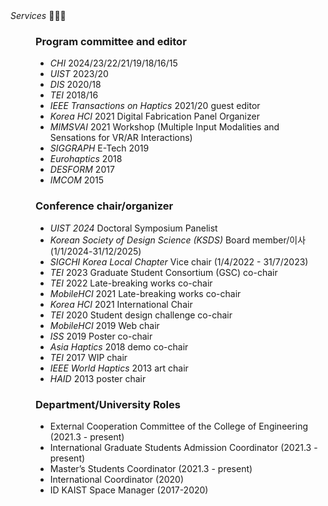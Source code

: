 <dt>
  <i>Services</i> 🙋🏻‍♂️
</dt>
  
<dd>

### Program committee and editor

- _CHI_ 2024/23/22/21/19/18/16/15
- _UIST_ 2023/20
- _DIS_ 2020/18
- _TEI_ 2018/16
- _IEEE Transactions on Haptics_ 2021/20 guest editor
- _Korea HCI_ 2021 Digital Fabrication Panel Organizer
- _MIMSVAI_ 2021 Workshop (Multiple Input Modalities and Sensations for VR/AR Interactions)
- _SIGGRAPH_ E-Tech 2019
- _Eurohaptics_ 2018
- _DESFORM_ 2017
- _IMCOM_ 2015

### Conference chair/organizer

- _UIST 2024_ Doctoral Symposium Panelist
- _Korean Society of Design Science (KSDS)_ Board member/이사 (1/1/2024-31/12/2025)
- _SIGCHI Korea Local Chapter_ Vice chair (1/4/2022 - 31/7/2023)
- _TEI_ 2023 Graduate Student Consortium (GSC) co-chair
- _TEI_ 2022 Late-breaking works co-chair
- _MobileHCI_ 2021 Late-breaking works co-chair
- _Korea HCI_ 2021 International Chair
- _TEI_ 2020 Student design challenge co-chair
- _MobileHCI_ 2019 Web chair
- _ISS_ 2019 Poster co-chair
- _Asia Haptics_ 2018 demo co-chair
- _TEI_ 2017 WIP chair
- _IEEE World Haptics_ 2013 art chair
- _HAID_ 2013 poster chair

### Department/University Roles

- External Cooperation Committee of the College of Engineering (2021.3 - present)
- International Graduate Students Admission Coordinator (2021.3 - present)
- Master’s Students Coordinator (2021.3 - present)
- International Coordinator (2020)
- ID KAIST Space Manager (2017-2020)

</dd>
